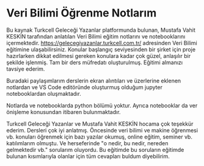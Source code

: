 # Veri Bilimi Öğrenme Notlarım
Bu kaynak Turkcell Geleceği Yazanlar platformunda bulunan, Mustafa Vahit KESKİN tarafından anlatılan Veri Bilimi eğitim notlarını ve notebooklarını içermektedir. 
https://gelecegiyazanlar.turkcell.com.tr/ adresinden Veri Bilimi eğitimine ulaşabilirsiniz.
Konular başlangıç seviyesinden bir şirket için proje hazırlarken dikkat edilmesi gereken konulara kadar çok güzel, anlaşılır bir şekilde işlenmiş. Tam bir ders müfredatı oluşturulmuş. Eğitimi almanızı tavsiye ederim.

Buradaki paylaşımlarım derslerin ekran alıntıları ve üzerlerine eklenen notlardan ve VS Code editöründe oluşturmuş olduğum jupyter notebooklardan oluşmaktadır. 

Notlarda ve notebooklarda python bölümü yoktur. Ayrıca notebooklar da ver önişleme konusundan itibaren bulunmaktadır.

Turkcell Geleceği Yazanlar ve Mustafa Vahit KESKİN hocama çok teşekkür ederim. Dersleri çok iyi anlatmış. Öncesinde veri bilimi ve makine öğrenmesi vb. konuları öğrenmek için bazı yazılar okumuş, online eğitim, seminer vb. katılımlarım olmuştu. Ve herseferinde "o nedir, bu nedir, nereden gelmektedir vb." sorularım oluyordu. Bu eğitimde bu soruların eğitimde bulunan kısımlarıyla olanlar için tüm cevapları buldum diyebilirim.


